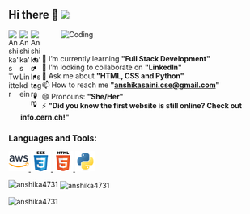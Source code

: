 ## Hi there 👋  ![](https://komarev.com/ghpvc/?username=anshika4731)

<img align="right" alt="Coding" width="400" src="https://media.tenor.com/S59bPkT0pqcAAAAC/programming.gif">
<a href="https://twitter.com/anshika_4731">
  <img align="left" alt="Anshika's Twitter" width="22px" src="https://cdn.jsdelivr.net/npm/simple-icons@v3/icons/twitter.svg" />
</a>
<a href="https://www.linkedin.com/in/anshika2022/">
  <img align="left" alt="Anshika's Linkdein" width="22px" src="https://cdn.jsdelivr.net/npm/simple-icons@v3/icons/linkedin.svg" />
</a>

<a href="https://www.instagram.com/anshika_4731">
  <img align="left" alt="Anshika's Instagram" width="22px" src="https://cdn.jsdelivr.net/npm/simple-icons@v3/icons/instagram.svg" />
</a>

<br/>
<br/>


- 🌱 I’m currently learning **"Full Stack Development"**
- 👯 I’m looking to collaborate on **"LinkedIn"**
- 💬 Ask me about **"HTML, CSS and Python"**
- 📫 How to reach me **"anshikasaini.cse@gmail.com"**
- 😄 Pronouns: **"She/Her"**
- ⚡ **"Did you know the first website is still online? Check out info.cern.ch!"**


<h3 align="left">Languages and Tools:</h3>
<p align="left"> <a href="https://aws.amazon.com" target="_blank" rel="noreferrer"> <img src="https://raw.githubusercontent.com/devicons/devicon/master/icons/amazonwebservices/amazonwebservices-original-wordmark.svg" alt="aws" width="40" height="40"/> </a> <a href="https://www.w3schools.com/css/" target="_blank" rel="noreferrer"> <img src="https://raw.githubusercontent.com/devicons/devicon/master/icons/css3/css3-original-wordmark.svg" alt="css3" width="40" height="40"/> </a> <a href="https://www.w3.org/html/" target="_blank" rel="noreferrer"> <img src="https://raw.githubusercontent.com/devicons/devicon/master/icons/html5/html5-original-wordmark.svg" alt="html5" width="40" height="40"/> </a> <a href="https://www.python.org" target="_blank" rel="noreferrer"> <img src="https://raw.githubusercontent.com/devicons/devicon/master/icons/python/python-original.svg" alt="python" width="40" height="40"/> </a> </p>

<p><img align="left" src="https://github-readme-stats.vercel.app/api/top-langs?username=anshika4731&show_icons=true&locale=en&layout=compact" alt="anshika4731" /></p>

<p>&nbsp;<img align="center" src="https://github-readme-stats.vercel.app/api?username=anshika4731&show_icons=true&locale=en" alt="anshika4731" /></p>

<p><img align="center" src="https://github-readme-streak-stats.herokuapp.com/?user=anshika4731&" alt="anshika4731" /></p>
